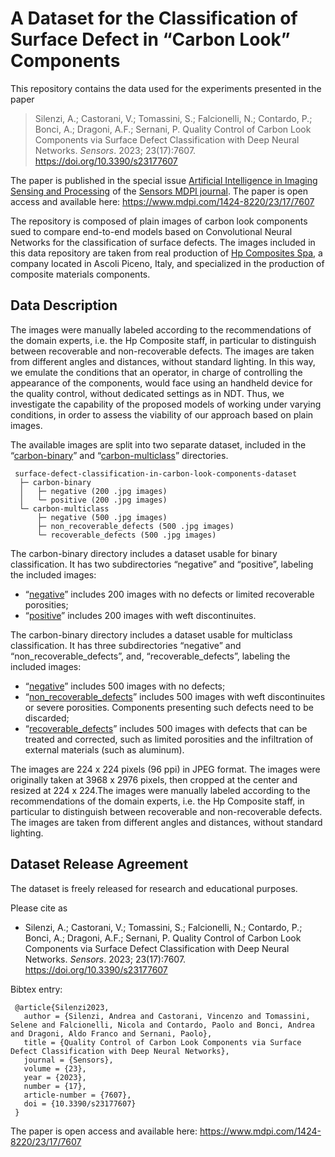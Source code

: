 # A Dataset for the Classification of Surface Defect in “Carbon Look” Components

This repository contains the data used for the experiments presented in the paper

>Silenzi, A.; Castorani, V.; Tomassini, S.; Falcionelli, N.; Contardo, P.; Bonci, A.; Dragoni, A.F.; Sernani, P. Quality Control of Carbon Look Components via Surface Defect Classification with Deep Neural Networks. *Sensors*. 2023; 23(17):7607. <https://doi.org/10.3390/s23177607> 

The paper is published in the special issue [Artificial Intelligence in Imaging Sensing and Processing](https://www.mdpi.com/journal/sensors/special_issues/JS98B8S2W8) of the [Sensors MDPI journal](https://www.mdpi.com/journal/sensors). The paper is open access and available here: https://www.mdpi.com/1424-8220/23/17/7607

The repository is composed of plain images of carbon look components sued to compare end-to-end models based on Convolutional Neural Networks for the classification of surface defects. The images included in this data repository are taken from real production of [Hp Composites Spa](https://www.hpcomposites.it/), a company located in Ascoli Piceno, Italy, and specialized in the production of composite materials components.

## Data Description

The images were manually labeled according to the recommendations of the domain experts, i.e. the Hp Composite staff, in particular to distinguish between recoverable and non-recoverable defects. The images are taken from different angles and distances, without standard lighting. In this way,
we emulate the conditions that an operator, in charge of controlling the appearance of the components, would face using an handheld device for the quality control, without dedicated settings as in NDT. Thus, we investigate the capability of the proposed models of working under varying conditions, in order to assess the viability of our approach based on plain images.

The available images are split into two separate dataset, included in the “[carbon-binary](carbon-binary/)” and “[carbon-multiclass](carbon-multiclass/)” directories. 

	 surface-defect-classification-in-carbon-look-components-dataset
	  ├─ carbon-binary
	  │   ├─ negative (200 .jpg images)
	  │   └─ positive (200 .jpg images)
	  └─ carbon-multiclass 
	      ├─ negative (500 .jpg images)
	      ├─ non_recoverable_defects (500 .jpg images)
	      └─ recoverable_defects (500 .jpg images)

The carbon-binary directory includes a dataset usable for binary classification. It has two subdirectories “negative” and “positive”, labeling the included images:
-  “[negative](carbon-binary/negative/)” includes 200 images with no defects or limited recoverable porosities;
-  “[positive](carbon-binary/positive/)” includes 200 images with weft discontinuites.

The carbon-binary directory includes a dataset usable for multiclass classification. It has three subdirectories “negative” and “non_recoverable_defects”, and, “recoverable_defects”, labeling the included images:
-  “[negative](carbon-multiclass/negative/)” includes 500 images with no defects;
-  “[non_recoverable_defects](carbon-multiclass/non_recoverable_defects/)” includes 500 images with weft discontinuites or severe porosities. Components presenting such defects need to be discarded;
-  “[recoverable_defects](carbon-multiclass/recoverable_defects/)” includes 500 images with defects that can be treated and corrected, such as limited porosities and the infiltration of external materials (such as aluminum).

The images are 224 x 224 pixels (96 ppi) in JPEG format. The images were originally taken at 3968 x 2976 pixels, then cropped at the center and resized at 224 x 224.The images were manually labeled according to the recommendations of the domain experts, i.e. the Hp Composite staff, in particular to distinguish between recoverable and non-recoverable defects. The images are taken from different angles and distances, without standard lighting.

## Dataset Release Agreement

The dataset is freely released for research and educational purposes.

Please cite as
- Silenzi, A.; Castorani, V.; Tomassini, S.; Falcionelli, N.; Contardo, P.; Bonci, A.; Dragoni, A.F.; Sernani, P. Quality Control of Carbon Look Components via Surface Defect Classification with Deep Neural Networks. *Sensors*. 2023; 23(17):7607. <https://doi.org/10.3390/s23177607>
 
Bibtex entry:

	 @article{Silenzi2023,
	   author = {Silenzi, Andrea and Castorani, Vincenzo and Tomassini, Selene and Falcionelli, Nicola and Contardo, Paolo and Bonci, Andrea and Dragoni, Aldo Franco and Sernani, Paolo},
	   title = {Quality Control of Carbon Look Components via Surface Defect Classification with Deep Neural Networks},
	   journal = {Sensors},
	   volume = {23},
	   year = {2023},
	   number = {17},
	   article-number = {7607},
	   doi = {10.3390/s23177607}
	 }

The paper is open access and available here: <https://www.mdpi.com/1424-8220/23/17/7607>